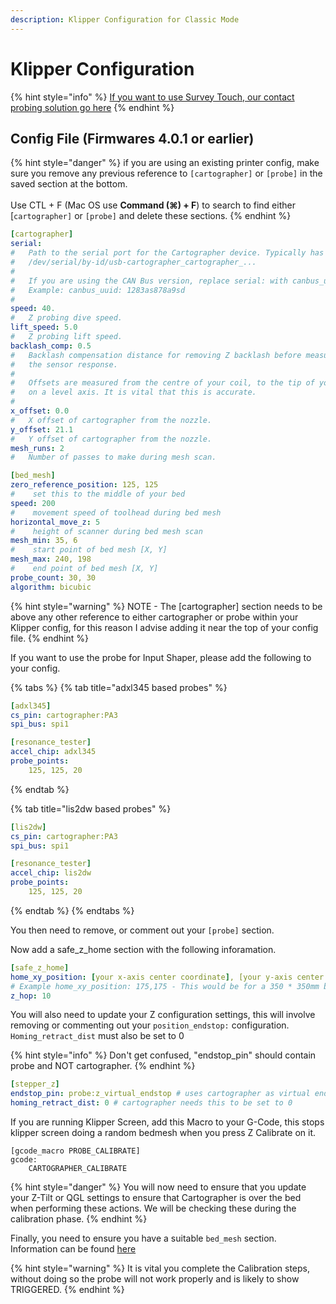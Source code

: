 ```yaml
---
description: Klipper Configuration for Classic Mode
---
```


# Klipper Configuration

{% hint style="info" %}
[If you want to use Survey Touch, our contact probing solution go here](../../../original-plugin/installation/klipper-configuation.md)
{% endhint %}

## Config File (Firmwares 4.0.1 or earlier)

{% hint style="danger" %}
if you are using an existing printer config, make sure you remove any previous reference to `[cartographer]` or `[probe]` in the saved section at the bottom. \
\
Use CTL + F (Mac OS use **Command (⌘) + F**) to search to find either \[`cartographer]` or `[probe]` and delete these sections.
{% endhint %}

```yaml
[cartographer]
serial:
#   Path to the serial port for the Cartographer device. Typically has the form
#   /dev/serial/by-id/usb-cartographer_cartographer_...
#   
#   If you are using the CAN Bus version, replace serial: with canbus_uuid: and add the UUID.
#   Example: canbus_uuid: 1283as878a9sd
#
speed: 40.
#   Z probing dive speed.
lift_speed: 5.0
#   Z probing lift speed.
backlash_comp: 0.5
#   Backlash compensation distance for removing Z backlash before measuring
#   the sensor response.
# 
#   Offsets are measured from the centre of your coil, to the tip of your nozzle 
#   on a level axis. It is vital that this is accurate. 
#
x_offset: 0.0
#   X offset of cartographer from the nozzle.
y_offset: 21.1
#   Y offset of cartographer from the nozzle.
mesh_runs: 2
#   Number of passes to make during mesh scan.

[bed_mesh]
zero_reference_position: 125, 125    
#    set this to the middle of your bed
speed: 200
#    movement speed of toolhead during bed mesh
horizontal_move_z: 5
#    height of scanner during bed mesh scan
mesh_min: 35, 6
#    start point of bed mesh [X, Y]
mesh_max: 240, 198
#    end point of bed mesh [X, Y]
probe_count: 30, 30
algorithm: bicubic
```

{% hint style="warning" %}
NOTE - The \[cartographer] section needs to be above any other reference to either cartographer or probe within your Klipper config, for this reason I advise adding it near the top of your config file.&#x20;
{% endhint %}

If you want to use the probe for Input Shaper, please add the following to your config.

{% tabs %}
{% tab title="adxl345 based probes" %}
```yaml
[adxl345]
cs_pin: cartographer:PA3
spi_bus: spi1

[resonance_tester]
accel_chip: adxl345
probe_points:
    125, 125, 20
```
{% endtab %}

{% tab title="lis2dw based probes" %}
```yaml
[lis2dw]
cs_pin: cartographer:PA3
spi_bus: spi1

[resonance_tester]
accel_chip: lis2dw
probe_points:
    125, 125, 20
```
{% endtab %}
{% endtabs %}

You then need to remove, or comment out your `[probe]` section.

Now add a safe\_z\_home section with the following inforamation.

```yaml
[safe_z_home]
home_xy_position: [your x-axis center coordinate], [your y-axis center coordinate]
# Example home_xy_position: 175,175 - This would be for a 350 * 350mm bed. 
z_hop: 10
```

You will also need to update your Z configuration settings, this will involve removing or commenting out your `position_endstop:` configuration. `Homing_retract_dist`  must also be set to 0

{% hint style="info" %}
Don't get confused, "endstop\_pin" should contain probe and NOT cartographer.
{% endhint %}

```yaml
[stepper_z]
endstop_pin: probe:z_virtual_endstop # uses cartographer as virtual endstop
homing_retract_dist: 0 # cartographer needs this to be set to 0
```

If you are running Klipper Screen, add this Macro to your G-Code, this stops klipper screen doing a random bedmesh when you press Z Calibrate on it. &#x20;

```gcode
[gcode_macro PROBE_CALIBRATE]
gcode:
    CARTOGRAPHER_CALIBRATE
```

{% hint style="danger" %}
You will now need to ensure that you update your Z-Tilt or QGL settings to ensure that Cartographer is over the bed when performing these actions.  We will be checking these during the calibration phase.&#x20;
{% endhint %}

Finally, you need to ensure you have a suitable `bed_mesh` section. Information can be found [here](https://www.klipper3d.org/Bed_Mesh.html)

{% hint style="warning" %}
It is vital you complete the Calibration steps, without doing so the probe will not work properly and is likely to show TRIGGERED.&#x20;
{% endhint %}



